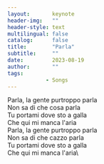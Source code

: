 ```yaml
---
layout:       keynote
header-img:   ""
header-style: text
multilingual: false
catalog:      false
title:        "Parla"
subtitle:     ""
date:         2023-08-19
author:       ""
tags:
            - Songs
---
```


Parla, la gente purtroppo parla\
Non sa di che cosa parla\
Tu portami dove sto a galla\
Che qui mi manca l'aria\
Parla, la gente purtroppo parla\
Non sa di che cazzo parla\
Tu portami dove sto a galla\
Che qui mi manca l'aria\
